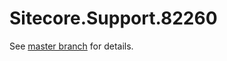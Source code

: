 # Sitecore.Support.82260

See [master branch](https://github.com/sitecoresupport/Sitecore.Support.82260) for details.